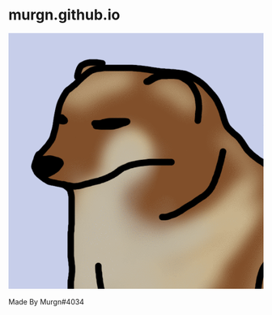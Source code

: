 # murgn.github.io
![murgn.github.io](https://raw.githubusercontent.com/Murgn/murgn.github.io/main/docs/Images/closeup.gif)

Made By Murgn#4034